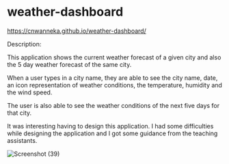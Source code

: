 # weather-dashboard

https://cnwanneka.github.io/weather-dashboard/

Description:

This application shows the current weather forecast of a given city and also the 5 day weather forecast of the same city.

When a user types in a city name, they are able to see the city name, date, an icon representation of weather conditions, the temperature, humidity and the wind speed.

The user is also able to see the weather conditions of the next five days for that city.

It was interesting having to design this application. I had some difficulties while designing the application and I got some guidance from the teaching assistants.


![Screenshot (39)](https://user-images.githubusercontent.com/68708065/227428870-f8d31c07-236e-4c5f-a293-89f132c63194.png)


